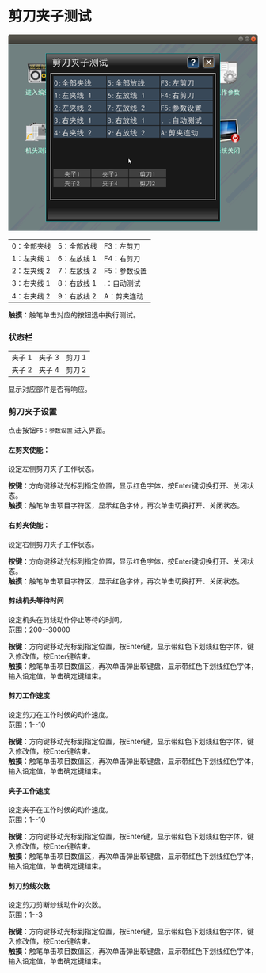 # 剪刀夹子测试

![](../.gitbook/assets/jian-dao-jia-zi-ce-shi.png)

|   |   |   |
| :--- | :--- | :--- |
| 0：全部夹线 | 5：全部放线 | F3：左剪刀 |
| 1：左夹线 1 | 6：左放线 1 | F4：右剪刀 |
| 2：左夹线 2 | 7：左放线 2 | F5：参数设置 |
| 3：右夹线 1 | 8：右放线 1 | .：自动测试 |
| 4：右夹线 2 | 9：右放线 2 | A：剪夹连动 |

**触摸**：触笔单击对应的按钮选中执行测试。

### 状态栏

|   |   |   |
| :--- | :--- | :--- |
| 夹子 1 | 夹子 3 | 剪刀 1 |
| 夹子 2 | 夹子 4 | 剪刀 2 |

显示对应部件是否有响应。

### 剪刀夹子设置

点击按钮`F5：参数设置` 进入界面。

#### 左剪夹使能：

设定左侧剪刀夹子工作状态。

**按键**：方向键移动光标到指定位置，显示红色字体，按Enter键切换打开、关闭状态。  
**触摸**：触笔单击项目字符区，显示红色字体，再次单击切换打开、关闭状态。

#### 右剪夹使能：

设定右侧剪刀夹子工作状态。

**按键**：方向键移动光标到指定位置，显示红色字体，按Enter键切换打开、关闭状态。  
**触摸**：触笔单击项目字符区，显示红色字体，再次单击切换打开、关闭状态。

#### 剪线机头等待时间

设定机头在剪线动作停止等待的时间。  
范围：200--30000

**按键**：方向键移动光标到指定位置，按Enter键，显示带红色下划线红色字体，键入修改值，按Enter键结束。  
**触摸**：触笔单击项目数值区，再次单击弹出软键盘，显示带红色下划线红色字体，输入设定值，单击确定键结束。

#### 剪刀工作速度

设定剪刀在工作时候的动作速度。  
范围：1--10

**按键**：方向键移动光标到指定位置，按Enter键，显示带红色下划线红色字体，键入修改值，按Enter键结束。  
**触摸**：触笔单击项目数值区，再次单击弹出软键盘，显示带红色下划线红色字体，输入设定值，单击确定键结束。

#### 夹子工作速度

设定夹子在工作时候的动作速度。  
范围：1--10

**按键**：方向键移动光标到指定位置，按Enter键，显示带红色下划线红色字体，键入修改值，按Enter键结束。  
**触摸**：触笔单击项目数值区，再次单击弹出软键盘，显示带红色下划线红色字体，输入设定值，单击确定键结束。

#### 剪刀剪线次数

设定剪刀剪断纱线动作的次数。  
范围：1--3

**按键**：方向键移动光标到指定位置，按Enter键，显示带红色下划线红色字体，键入修改值，按Enter键结束。  
**触摸**：触笔单击项目数值区，再次单击弹出软键盘，显示带红色下划线红色字体，输入设定值，单击确定键结束。

